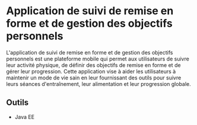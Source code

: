 
# Application de suivi de remise en forme et de gestion des objectifs personnels

L'application de suivi de remise en forme et de gestion des objectifs personnels est une plateforme
mobile qui permet aux utilisateurs de suivre leur activité physique, de définir des objectifs de remise
en forme et de gérer leur progression. Cette application vise à aider les utilisateurs à maintenir un
mode de vie sain en leur fournissant des outils pour suivre leurs séances d'entraînement, leur
alimentation et leur progression globale.

## Outils
* Java EE

